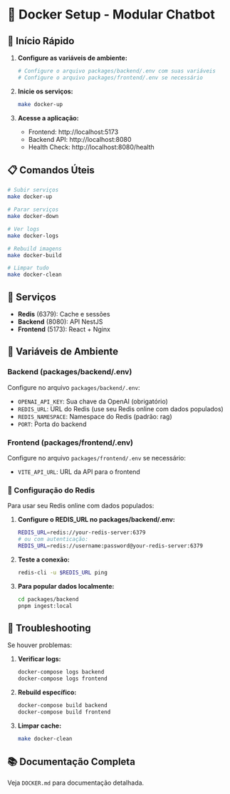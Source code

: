 # 🐳 Docker Setup - Modular Chatbot

## 🚀 Início Rápido

1. **Configure as variáveis de ambiente:**

   ```bash
   # Configure o arquivo packages/backend/.env com suas variáveis
   # Configure o arquivo packages/frontend/.env se necessário
   ```

2. **Inicie os serviços:**

   ```bash
   make docker-up
   ```

3. **Acesse a aplicação:**
   - Frontend: http://localhost:5173
   - Backend API: http://localhost:8080
   - Health Check: http://localhost:8080/health

## 📋 Comandos Úteis

```bash
# Subir serviços
make docker-up

# Parar serviços
make docker-down

# Ver logs
make docker-logs

# Rebuild imagens
make docker-build

# Limpar tudo
make docker-clean
```

## 🔧 Serviços

- **Redis** (6379): Cache e sessões
- **Backend** (8080): API NestJS
- **Frontend** (5173): React + Nginx

## 📝 Variáveis de Ambiente

### Backend (packages/backend/.env)

Configure no arquivo `packages/backend/.env`:

- `OPENAI_API_KEY`: Sua chave da OpenAI (obrigatório)
- `REDIS_URL`: URL do Redis (use seu Redis online com dados populados)
- `REDIS_NAMESPACE`: Namespace do Redis (padrão: rag)
- `PORT`: Porta do backend

### Frontend (packages/frontend/.env)

Configure no arquivo `packages/frontend/.env` se necessário:

- `VITE_API_URL`: URL da API para o frontend

### 🔧 Configuração do Redis

Para usar seu Redis online com dados populados:

1. **Configure o REDIS_URL no packages/backend/.env:**

   ```bash
   REDIS_URL=redis://your-redis-server:6379
   # ou com autenticação:
   REDIS_URL=redis://username:password@your-redis-server:6379
   ```

2. **Teste a conexão:**

   ```bash
   redis-cli -u $REDIS_URL ping
   ```

3. **Para popular dados localmente:**
   ```bash
   cd packages/backend
   pnpm ingest:local
   ```

## 🐛 Troubleshooting

Se houver problemas:

1. **Verificar logs:**

   ```bash
   docker-compose logs backend
   docker-compose logs frontend
   ```

2. **Rebuild específico:**

   ```bash
   docker-compose build backend
   docker-compose build frontend
   ```

3. **Limpar cache:**
   ```bash
   make docker-clean
   ```

## 📚 Documentação Completa

Veja `DOCKER.md` para documentação detalhada.
